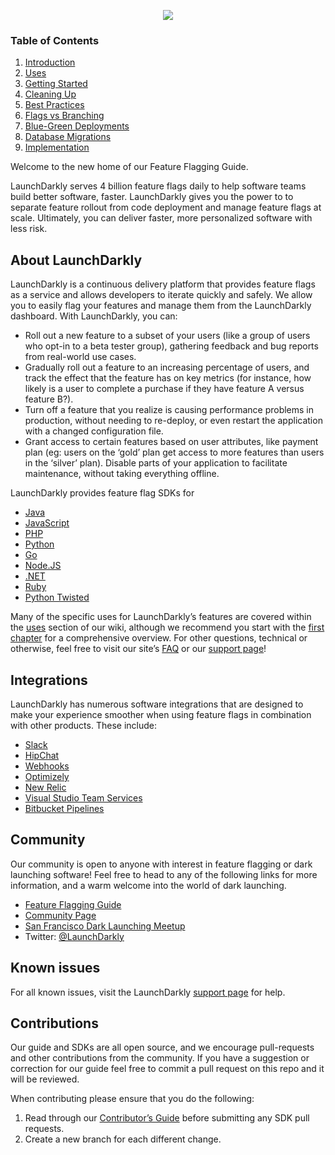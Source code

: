 <p align="center">
  <img src="http://blog.launchdarkly.com/wp-content/uploads/2016/02/ld_logo_blue.png">
</p>

### Table of Contents
1. [Introduction](https://github.com/launchdarkly/featureflags/blob/master/1%20-%20Introduction.md)
2. [Uses](https://github.com/launchdarkly/featureflags/blob/master/2%20-%20Uses.md)
3. [Getting Started](https://github.com/launchdarkly/featureflags/blob/master/3%20-%20Getting%20Started.md)
4. [Cleaning Up](https://github.com/launchdarkly/featureflags/blob/master/4%20-%20Cleaning%20Up.md)
5. [Best Practices](https://github.com/launchdarkly/featureflags/blob/master/5%20-%20Best%20Practices.md)
6. [Flags vs Branching](https://github.com/launchdarkly/featureflags/blob/master/6%20-%20Flags%20vs%20Branching.md)
7. [Blue-Green Deployments](https://github.com/launchdarkly/featureflags/blob/master/7%20-%20Blue-Green%20Deployments.md)
8. [Database Migrations](https://github.com/launchdarkly/featureflags/blob/master/8%20-%20Database%20Migrations.md)
9. [Implementation](https://github.com/launchdarkly/featureflags/blob/master/9%20-%20Implementation.md)

Welcome to the new home of our Feature Flagging Guide.

LaunchDarkly serves 4 billion feature flags daily to help software teams build better software, faster. LaunchDarkly gives you the power to to separate feature rollout from code deployment and manage feature flags at scale. Ultimately, you can deliver faster, more personalized software with less risk.

## About LaunchDarkly

LaunchDarkly is a continuous delivery platform that provides feature flags as a service and allows developers to iterate quickly and safely. We allow you to easily flag your features and manage them from the LaunchDarkly dashboard. With LaunchDarkly, you can:

* Roll out a new feature to a subset of your users (like a group of users who opt-in to a beta tester group), gathering feedback and bug reports from real-world use cases.
* Gradually roll out a feature to an increasing percentage of users, and track the effect that the feature has on key metrics (for instance, how likely is a user to complete a purchase if they have feature A versus feature B?).
* Turn off a feature that you realize is causing performance problems in production, without needing to re-deploy, or even restart the application with a changed configuration file.
* Grant access to certain features based on user attributes, like payment plan (eg: users on the ‘gold’ plan get access to more features than users in the ‘silver’ plan). Disable parts of your application to facilitate maintenance, without taking everything offline.

LaunchDarkly provides feature flag SDKs for
* [Java](http://docs.launchdarkly.com/docs/java-sdk-reference)
* [JavaScript](http://docs.launchdarkly.com/docs/js-sdk-reference)
* [PHP](http://docs.launchdarkly.com/docs/php-sdk-reference)
* [Python](http://docs.launchdarkly.com/docs/python-sdk-reference)
* [Go](http://docs.launchdarkly.com/docs/go-sdk-reference)
* [Node.JS](http://docs.launchdarkly.com/docs/node-sdk-reference)
* [.NET](http://docs.launchdarkly.com/docs/dotnet-sdk-reference)
* [Ruby](http://docs.launchdarkly.com/docs/ruby-sdk-reference)
* [Python Twisted](http://docs.launchdarkly.com/docs/python-twisted)

Many of the specific uses for LaunchDarkly’s features are covered within the [uses](https://github.com/launchdarkly/featureflags/wiki/Uses) section of our wiki, although we recommend you start with the [first chapter](https://github.com/launchdarkly/featureflags/wiki/Introduction) for a comprehensive overview. For other questions, technical or otherwise, feel free to visit our site’s [FAQ](https://launchdarkly.com/faq.html) or our [support page](https://support.launchdarkly.com/)!

## Integrations
LaunchDarkly has numerous software integrations that are designed to make your experience smoother when using feature flags in combination with other products. These include:
* [Slack](http://docs.launchdarkly.com/docs/slack)
* [HipChat](http://docs.launchdarkly.com/docs/hipchat)
* [Webhooks](http://docs.launchdarkly.com/docs/webhooks)
* [Optimizely](http://docs.launchdarkly.com/docs/optimizely)
* [New Relic](http://docs.launchdarkly.com/docs/newrelic)
* [Visual Studio Team Services](http://docs.launchdarkly.com/docs/visual-studio-team-services-extension)
* [Bitbucket Pipelines](http://docs.launchdarkly.com/docs/bitbucket-pipelines)


## Community
Our community is open to anyone with interest in feature flagging or dark launching software! Feel free to head to any of the following links for more information, and a warm welcome into the world of dark launching.
* [Feature Flagging Guide](https://github.com/launchdarkly/featureflags/wiki)
* [Community Page](https://launchdarkly.com/community.html)
* [San Francisco Dark Launching Meetup](http://www.meetup.com/San-Francisco-Dark-Launching-Meetup/)
* Twitter: [@LaunchDarkly](https://twitter.com/LaunchDarkly)

## Known issues
For all known issues, visit the LaunchDarkly [support page](https://support.launchdarkly.com/) for help.

## Contributions
Our guide and SDKs are all open source, and we encourage pull-requests and other contributions from the community. If you have a suggestion or correction for our guide feel free to commit a pull request on this repo and it will be reviewed.

When contributing please ensure that you do the following:
 1. Read through our [Contributor’s Guide](http://docs.launchdarkly.com/docs/sdk-contributors-guide) before submitting any SDK pull requests.
 2. Create a new branch for each different change.
